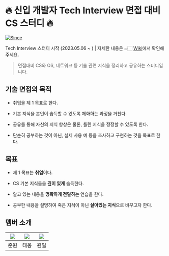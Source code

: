 # 🔥 신입 개발자 Tech Interview 면접 대비 CS 스터디 🔥

[![Since](https://img.shields.io/badge/since-2024.05.06-333333.svg?style=flat-square)](https://github.com/learnin-mate/tech-interview-study)


Tech Interview 스터디 시작 (2023.05.06 ~ ) | 자세한 내용은 👉🏻 [Wiki](https://github.com/learnin-mate/tech-interview-study/wiki)에서 확인해 주세요.

> 면접대비 CS와 OS, 네트워크 등 기술 관련 지식을 정리하고 공유하는 스터디입니다.

## 기술 면접의 목적

* 취업을 제 1 목표로 한다.

* 기본 지식을 본인이 습득할 수 있도록 체화하는 과정을 거친다.

* 공유를 통해 자신의 지식 향상은 물론, 틀린 지식을 정정할 수 있도록 한다.

* 단순히 공부하는 것이 아닌, 실제 사용 예 등을 조사하고 구현하는 것을 목표로 한다.

## 목표

* 제 1 목표는 **취업**이다.

* CS 기본 지식들을 **깊이 있게** 습득한다.

* 알고 있는 내용을 **명확하게 전달하는** 연습을 한다.

* 공부한 내용을 설명하여 죽은 지식이 아닌 **살아있는 지식**으로 바꾸고자 한다.


## 멤버 소개

|[![](https://github.com/wjdwnsdnjs13.png?width=200px)](https://github.com/wjdwnsdnjs13)|[![](https://github.com/RTUnu12.png?width=200px)](https://github.com/RTUnu12) |[![](https://github.com/Sonwon112.png?width=200px)](https://github.com/Sonwon112)|
|:---:|:---:|:---:|
| 준원 | 태웅 | 원일 |